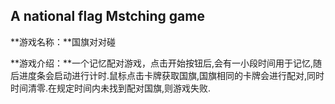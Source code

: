 ## A national flag Mstching game
**游戏名称：**国旗对对碰

**游戏介绍：**一个记忆配对游戏，点击开始按钮后,会有一小段时间用于记忆,随后进度条会启动进行计时.鼠标点击卡牌获取国旗,国旗相同的卡牌会进行配对,同时时间清零.在规定时间内未找到配对国旗,则游戏失败.